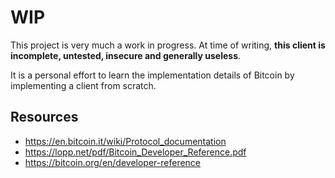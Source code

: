 # WIP

This project is very much a work in progress. At time of writing, **this client is incomplete, untested, insecure and generally useless**.

It is a personal effort to learn the implementation details of Bitcoin by implementing a client from scratch.

## Resources

- https://en.bitcoin.it/wiki/Protocol_documentation
- https://lopp.net/pdf/Bitcoin_Developer_Reference.pdf
- https://bitcoin.org/en/developer-reference
